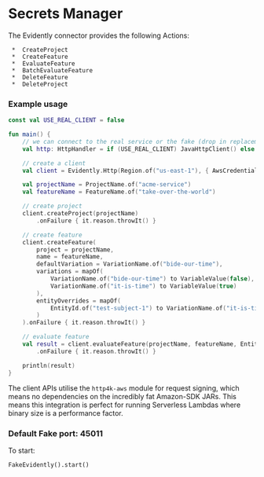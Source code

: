 # Secrets Manager

The Evidently connector provides the following Actions:

     *  CreateProject
     *  CreateFeature
     *  EvaluateFeature
     *  BatchEvaluateFeature
     *  DeleteFeature
     *  DeleteProject

### Example usage

```kotlin
const val USE_REAL_CLIENT = false

fun main() {
    // we can connect to the real service or the fake (drop in replacement)
    val http: HttpHandler = if (USE_REAL_CLIENT) JavaHttpClient() else FakeEvidently()

    // create a client
    val client = Evidently.Http(Region.of("us-east-1"), { AwsCredentials("accessKeyId", "secretKey") }, http.debug())

    val projectName = ProjectName.of("acme-service")
    val featureName = FeatureName.of("take-over-the-world")

    // create project
    client.createProject(projectName)
        .onFailure { it.reason.throwIt() }

    // create feature
    client.createFeature(
        project = projectName,
        name = featureName,
        defaultVariation = VariationName.of("bide-our-time"),
        variations = mapOf(
            VariationName.of("bide-our-time") to VariableValue(false),
            VariationName.of("it-is-time") to VariableValue(true)
        ),
        entityOverrides = mapOf(
            EntityId.of("test-subject-1") to VariationName.of("it-is-time")
        )
    ).onFailure { it.reason.throwIt() }

    // evaluate feature
    val result = client.evaluateFeature(projectName, featureName, EntityId.of("test-subject-2"))
        .onFailure { it.reason.throwIt() }

    println(result)
}
```

The client APIs utilise the `http4k-aws` module for request signing, which means no dependencies on the incredibly fat
Amazon-SDK JARs. This means this integration is perfect for running Serverless Lambdas where binary size is a
performance factor.

### Default Fake port: 45011

To start:

```
FakeEvidently().start()
```
